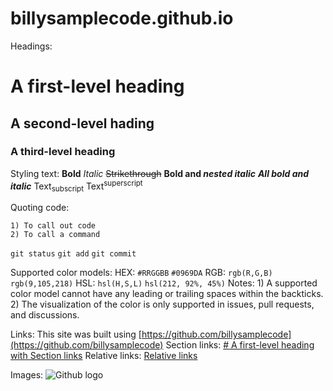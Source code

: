 # billysamplecode.github.io

Headings:
# A first-level heading
## A second-level hading
### A third-level heading

Styling text:
**Bold**
*Italic*
~~Strikethrough~~
**Bold and _nested italic_**
***All bold and italic***
Text<sub>subscript</sub>
Text<sup>superscript</sup>

Quoting code:
```Backticks: 
1) To call out code
2) To call a command
```
```git status```
```git add```
```git commit```

Supported color models:
HEX:
`#RRGGBB`
`#0969DA`
RGB:
`rgb(R,G,B)`
`rgb(9,105,218)`
HSL:
`hsl(H,S,L)`
`hsl(212, 92%, 45%)`
Notes: 1) A supported color model cannot have any leading or trailing spaces within the backticks.
2) The visualization of the color is only supported in issues, pull requests, and discussions.

Links:
This site was built using [https://github.com/billysamplecode](https://github.com/billysamplecode)
Section links:
[# A first-level heading with Section links](root/fileName.fileType)
Relative links:
[Relative links](root/fileName.fileType)

Images:
![Github logo](https://github.githubassets.com/assets/github-logo-55c5b9a1fe52.png)

